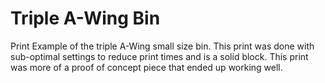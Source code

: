# Triple A-Wing Bin

Print Example of the triple A-Wing small size bin. This print was done with sub-optimal settings to reduce print times and is a solid block. This print was more of a proof of concept piece that ended up working well.
